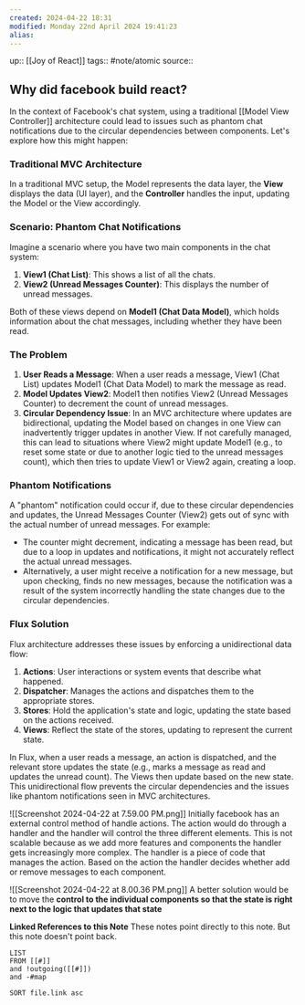 ```yaml
---
created: 2024-04-22 18:31
modified: Monday 22nd April 2024 19:41:23
alias:
---
```

up::  [[Joy of React]]
tags:: #note/atomic
source::
## Why did facebook build react?

In the context of Facebook's chat system, using a traditional [[Model View Controller]] architecture could lead to issues such as phantom chat notifications due to the circular dependencies between components. Let's explore how this might happen:

### Traditional MVC Architecture

In a traditional MVC setup, the Model represents the data layer, the **View** displays the data (UI layer), and the **Controller** handles the input, updating the Model or the View accordingly.

### Scenario: Phantom Chat Notifications

Imagine a scenario where you have two main components in the chat system:

1. **View1 (Chat List)**: This shows a list of all the chats.
2. **View2 (Unread Messages Counter)**: This displays the number of unread messages.

Both of these views depend on **Model1 (Chat Data Model)**, which holds information about the chat messages, including whether they have been read.

### The Problem

1. **User Reads a Message**: When a user reads a message, View1 (Chat List) updates Model1 (Chat Data Model) to mark the message as read.
2. **Model Updates View2**: Model1 then notifies View2 (Unread Messages Counter) to decrement the count of unread messages.
3. **Circular Dependency Issue**: In an MVC architecture where updates are bidirectional, updating the Model based on changes in one View can inadvertently trigger updates in another View. If not carefully managed, this can lead to situations where View2 might update Model1 (e.g., to reset some state or due to another logic tied to the unread messages count), which then tries to update View1 or View2 again, creating a loop.

### Phantom Notifications

A "phantom" notification could occur if, due to these circular dependencies and updates, the Unread Messages Counter (View2) gets out of sync with the actual number of unread messages. For example:

- The counter might decrement, indicating a message has been read, but due to a loop in updates and notifications, it might not accurately reflect the actual unread messages.
- Alternatively, a user might receive a notification for a new message, but upon checking, finds no new messages, because the notification was a result of the system incorrectly handling the state changes due to the circular dependencies.

### Flux Solution

Flux architecture addresses these issues by enforcing a unidirectional data flow:

1. **Actions**: User interactions or system events that describe what happened.
2. **Dispatcher**: Manages the actions and dispatches them to the appropriate stores.
3. **Stores**: Hold the application's state and logic, updating the state based on the actions received.
4. **Views**: Reflect the state of the stores, updating to represent the current state.

In Flux, when a user reads a message, an action is dispatched, and the relevant store updates the state (e.g., marks a message as read and updates the unread count). The Views then update based on the new state. This unidirectional flow prevents the circular dependencies and the issues like phantom notifications seen in MVC architectures.



![[Screenshot 2024-04-22 at 7.59.00 PM.png]]
Initially facebook has an external control method of handle actions. The action would do through a handler and the handler will control the three different elements. This is not scalable because as we add more features and components the handler gets increasingly more complex. The handler is a piece of code that manages the action. Based on the action the handler decides whether add or remove messages to each component.


![[Screenshot 2024-04-22 at 8.00.36 PM.png]]
A better solution would be to move the **control to the individual components so that the state is right next to the logic that updates that state**



**Linked References to this Note**
These notes point directly to this note. But this note doesn't point back.
```dataview
LIST
FROM [[#]]
and !outgoing([[#]])
and -#map

SORT file.link asc
```
